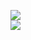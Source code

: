 [![](https://img.shields.io/badge/Made%20With-Github%20Spray-lightgrey.svg?style=for-the-badge&logo=github)](https://github.com/Annihil/github-spray#28942)  
[![](https://i.imgur.com/2DrTn0Z.gif)](https://github.com/Annihil/github-spray)